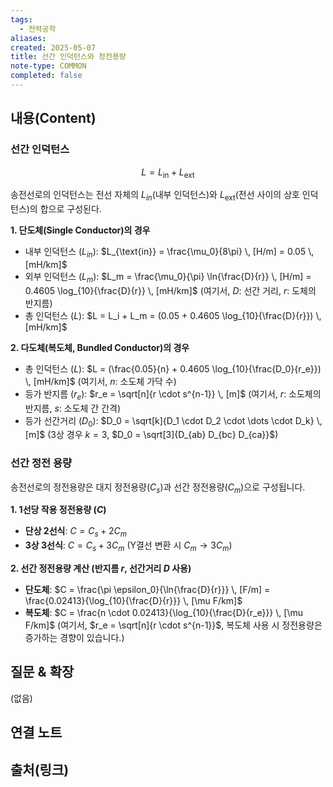 ```yaml
---
tags:
  - 전력공학
aliases: 
created: 2025-05-07
title: 선간 인덕턴스와 정전용량
note-type: COMMON
completed: false
---
```


## 내용(Content)

### 선간 인덕턴스

$$
L = L_{\text{in}} + L_{\text{ext}}
$$

송전선로의 인덕턴스는 전선 자체의 $L_{in}$(내부 인덕턴스)와 $L_{\text{ext}}$(전선 사이의 상호 인덕턴스)의 합으로 구성된다.

**1. 단도체(Single Conductor)의 경우**
   - 내부 인덕턴스 ($L_{in}$):
     $L_{\text{in}} = \frac{\mu_0}{8\pi} \, [H/m] = 0.05 \, [mH/km]$
   - 외부 인덕턴스 ($L_m$):
     $L_m = \frac{\mu_0}{\pi} \ln{\frac{D}{r}} \, [H/m] = 0.4605 \log_{10}{\frac{D}{r}} \, [mH/km]$
     (여기서, $D$: 선간 거리, $r$: 도체의 반지름)
   - 총 인덕턴스 ($L$):
     $L = L_i + L_m = (0.05 + 0.4605 \log_{10}{\frac{D}{r}}) \, [mH/km]$

**2. 다도체(복도체, Bundled Conductor)의 경우**
   - 총 인덕턴스 ($L$):
     $L = (\frac{0.05}{n} + 0.4605 \log_{10}{\frac{D_0}{r_e}}) \, [mH/km]$
     (여기서, $n$: 소도체 가닥 수)
   - 등가 반지름 ($r_e$):
     $r_e = \sqrt[n]{r \cdot s^{n-1}} \, [m]$
     (여기서, $r$: 소도체의 반지름, $s$: 소도체 간 간격)
   - 등가 선간거리 ($D_0$):
     $D_0 = \sqrt[k]{D_1 \cdot D_2 \cdot \dots \cdot D_k} \, [m]$ (3상 경우 $k=3$, $D_0 = \sqrt[3]{D_{ab} D_{bc} D_{ca}}$)

### 선간 정전 용량

송전선로의 정전용량은 대지 정전용량($C_s$)과 선간 정전용량($C_m$)으로 구성됩니다.

**1. 1선당 작용 정전용량 ($C$)**
   - **단상 2선식**:
     $C = C_s + 2C_m$
   - **3상 3선식**:
     $C = C_s + 3C_m$ (Y결선 변환 시 $C_m \rightarrow 3C_m$)

**2. 선간 정전용량 계산 (반지름 $r$, 선간거리 $D$ 사용)**
   - **단도체**:
     $C = \frac{\pi \epsilon_0}{\ln{\frac{D}{r}}} \, [F/m] = \frac{0.02413}{\log_{10}{\frac{D}{r}}} \, [\mu F/km]$
   - **복도체**:
     $C = \frac{n \cdot 0.02413}{\log_{10}{\frac{D}{r_e}}} \, [\mu F/km]$
     (여기서, $r_e = \sqrt[n]{r \cdot s^{n-1}}$, 복도체 사용 시 정전용량은 증가하는 경향이 있습니다.)

## 질문 & 확장

(없음)

## 연결 노트

## 출처(링크)